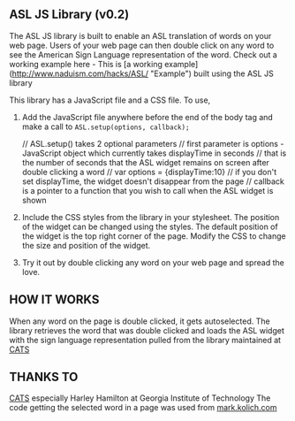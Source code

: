 ASL JS Library (v0.2)
---------------------

The ASL JS library is built to enable an ASL translation of words on your web page. Users of your web page can then double click on any word to see the American Sign Language representation of the word. Check out a working example here - 
This is [a working example] (http://www.naduism.com/hacks/ASL/ "Example") built using the ASL JS library 

This library has a JavaScript file and a CSS file. To use, 

1) Add the JavaScript file anywhere before the end of the body tag and make a call to 
	`ASL.setup(options, callback);`

	// ASL.setup() takes 2 optional parameters
	// first parameter is options - JavaScript object which currently takes displayTime in seconds
	// that is the number of seconds that the ASL widget remains on screen after double clicking a word
	// var options = {displayTime:10} 
	// if you don't set displayTime, the widget doesn't disappear from the page
	// callback is a pointer to a function that you wish to call when the ASL widget is shown

2) Include the CSS styles from the library in your stylesheet. The position of the widget can be changed using the styles. The default position of the widget is the top right corner of the page. Modify the CSS to change the size and position of the widget. 

3) Try it out by double clicking any word on your web page and spread the love. 


HOW IT WORKS 
-------------
When any word on the page is double clicked, it gets autoselected. The library retrieves the word that was double clicked and loads the ASL widget with the sign language representation pulled from the library maintained at [CATS](http://cats.gatech.edu)



THANKS TO 
-----------
[CATS](http://cats.gatech.edu) especially Harley Hamilton at Georgia Institute of Technology 
The code getting the selected word in a page was used from [mark.kolich.com](http://mark.kolich.com)


